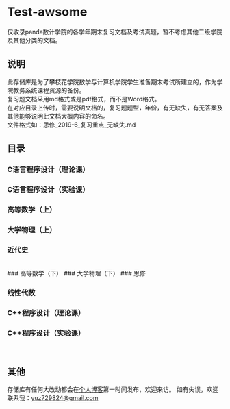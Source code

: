 # Test-awsome
仅收录panda数计学院的各学年期末复习文档及考试真题，暂不考虑其他二级学院及其他分类的文档。

## 说明
此存储库是为了攀枝花学院数学与计算机学院学生准备期末考试所建立的，作为学院教务系统课程资源的备份。<br>
复习题文档采用md格式或是pdf格式，而不是Word格式。<br>
在对应目录上传时，需要说明文档的，复习题题型，年份，有无缺失，有无答案及其他能够说明此文档大概内容的命名。<br>
文件格式如：思修_2019-6_复习重点_无缺失.md

## 目录
### C语言程序设计（理论课）
### C语言程序设计（实验课）
### 高等数学（上）
### 大学物理（上）
### 近代史
<br>
### 高等数学（下）
### 大学物理（下）
### 思修

### 线性代数
### C++程序设计（理论课）
### C++程序设计（实验课）
<br>


## 其他
存储库有任何大改动都会在[个人博客](laiczhang.com)第一时间发布，欢迎来访。
如有失误，欢迎联系我：yuz729824@gmail.com
